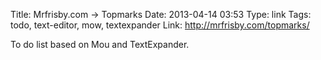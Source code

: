 Title: Mrfrisby.com → Topmarks
Date: 2013-04-14 03:53
Type: link
Tags: todo, text-editor, mow, textexpander
Link: http://mrfrisby.com/topmarks/

To do list based on Mou and TextExpander.